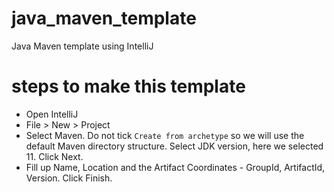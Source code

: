 # java_maven_template
Java Maven template using IntelliJ

# steps to make this template
- Open IntelliJ
- File > New > Project
- Select Maven. Do not tick `Create from archetype` so we will use the default Maven directory structure. Select JDK version, here we selected 11. Click Next.
- Fill up Name, Location and the Artifact Coordinates - GroupId, ArtifactId, Version. Click Finish.
